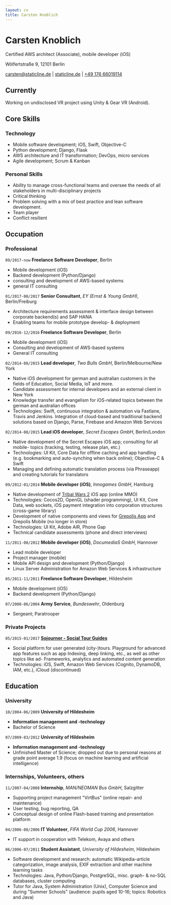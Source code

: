 ```yaml
---
layout: cv
title: Carsten Knoblich
---
```

# Carsten Knoblich
Certified AWS architect (Associate), mobile developer (iOS)



<div id="webaddress">

Wölfertstraße 9, 12101 Berlin <br>

<a href="mailto:carsten@staticline.de">carsten@staticline.de</a>
| <a href="https://staticline.de">staticline.de</a>
| <a href="tel:+4917666019114">+49 176 66019114</a>
</div>


## Currently

Working on undisclosed VR project using Unity & Gear VR (Android).

## Core Skills

### Technology

- Mobile software development; iOS, Swift, Objective-C
- Python development; Django, Flask
- AWS architecture and IT transformation; DevOps, micro services
- Agile development; Scrum & Kanban

### Personal Skills
- Ability to manage cross-functional teams and oversee the needs of all stakeholders in multi-disciplinary projects
- Critical thinking
- Problem solving with a mix of best practice and lean software development.
- Team player
- Conflict resilient

## Occupation

### Professional
`09/2017-now`
__Freelance Software Developer__, Berlin
- Mobile development (iOS)
- Backend development (Python/Django)
- consulting and development of AWS-based systems
- general IT consulting

`01/2017-08/2017`
__Senior Consultant__, _EY (Ernst & Young GmbH)_, Berlin/Freiburg
- Architecture requirements assessment & interface design between corporate backend(s) and SAP HANA
- Enabling teams for mobile prototype develop- & deployment

`09/2016-12/2016`
__Freelance Software Developer__, Berlin
- Mobile development (iOS)
- Consulting and development of AWS-based systems
- General IT consulting

`02/2014-08/2015`
__Lead developer__, _Two Bulls GmbH_, Berlin/Melbourne/New York
- Native iOS development for german and australian customers in the fields of Education, Social Media, IoT and more.
- Candidate assessment for internal developers and an external client in New York
- Knowledge transfer and evangelism for iOS-related topics between the german and australian offices
- Technologies: Swift, continuous integration & automation via Fastlane, Travis and Jenkins. Integration of cloud-based and traditional backend solutions based on Django, Parse, Firebase and Amazon Web Services

`02/2014-08/2015`
__Lead iOS developer__, _Secret Escapes GmbH_, Berlin/London
- Native development of the Secret Escapes iOS app; consulting for all mobile- topics (tracking, testing, release plan, etc.)
- Technologies: UI Kit, Core Data for offline caching and app handling (e.g. bookmarking and auto-synching when back online); Objective-C & Swift
- Managing and defining automatic translation process (via Phraseapp) and creating tutorials for translators

`09/2012-01/2014`
__Mobile developer (iOS)__, _Innogames GmbH_, Hamburg
- Native development of [Tribal Wars 2](https://en.tribalwars2.com/page#/) iOS app (online MMO)
- Technologies: Cocos2D, OpenGL (shader programming), UI Kit, Core Data, web sockets, iOS payment integration into corporation structures (cross-game library)
- Development of native components and views for [Grepolis App](https://wiki.en.grepolis.com/wiki/Grepolis_App) and Grepolis Mobile (no longer in store)
- Technologies: UI Kit, Adobe AIR, Phone Gap
- Technical candidate assessments (phone and direct interviews)

`11/2011-08/2012`
__Mobile developer (iOS)__, _DocumediaS GmbH_, Hannover
- Lead mobile developer
- Project manager (mobile)
- Mobile API design and development (Python/Django)
- Linux Server Administration for Amazon Web Services & infrastructure

`05/2011-11/2011`
__Freelance Software Developer__, Hildesheim
- Mobile development (iOS)
- Backend development (Python/Django)

`07/2000-06/2004`
__Army Service__, _Bundeswehr_, Oldenburg
- Sergeant; Paratrooper

### Private Projects

`05/2015-01/2017`
[__Sojourner - Social Tour Guides__](https://getaround.town)
- Social platform for user generated (city-)tours. Playground for advanced app features such as app Indexing, deep linking, etc., as well as other topics like ad- Frameworks, analytics and automated content generation
- Technologies: iOS, Swift, Amazon Web Services (Cognito, DynamoDB, IAM, etc.), iCloud (discontinued)

## Education

### University

`10/2004-06/2009`
__University of Hildesheim__
- __Information management and -technology__
- Bachelor of Science

`07/2009-03/2012`
__University of Hildesheim__
- __Information management and -technology__
- Unfinished Master of Science; dropped out due to personal reasons at grade point average 1.9 (focus on machine learning and artificial intelligence)

### Internships, Volunteers, others

`11/2007-04/2008`
__Internship__, _MAN/NEOMAN Bus GmbH_, Salzgitter
- Supporting project management "VirtBus" (online repair- and maintenance)
- User testing, bug reporting, QA
- Conceptual design of online Flash-based training and presentation platform

`04/2006-08/2006`
__IT Volunteer__, _FIFA World Cup 2006_, Hannover
- IT support in cooperation with Telekom, Avaya and others

`06/2006-07/2011`
__Student Assistant__, _University of Hildesheim_, Hildesheim
- Software development and research: automatic Wikipedia-article categorization, image analysis, EXIF extraction and other machine learning tasks
- Technologies: Java, Python/Django, PostgreSQL, misc. graph- & no-SQL databases, cluster computing
- Tutor for Java, System Administration (Unix), Computer Science and during "Summer Schools" (audience: pupils aged 10-16; topics: Robotics and Java)

<!-- ### Footer

Last updated: Dec 2017 -->
